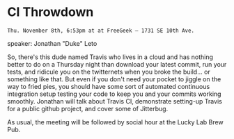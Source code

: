 # CI Throwdown

    Thu. November 8th, 6:53pm at at FreeGeek – 1731 SE 10th Ave.

speaker: Jonathan "Duke" Leto

So, there's this dude named Travis who lives in a cloud and has nothing better to do on a Thursday night than download your latest commit, run your tests, and ridicule you on the twitternets when you broke the build... or something like that. But even if you don't need your pocket to jiggle on the way to fried pies, you should have some sort of automated continuous integration setup testing your code to keep you and your commits working smoothly. Jonathan will talk about Travis CI, demonstrate setting-up Travis for a public github project, and cover some of Jitterbug. 

As usual, the meeting will be followed by social hour at the Lucky Lab Brew Pub.
